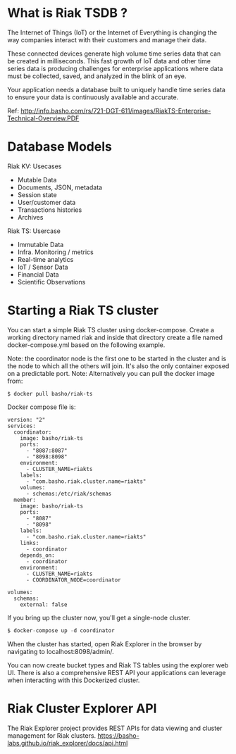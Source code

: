 # What is Riak TSDB ? 
The Internet of Things (IoT) or the Internet of Everything is changing the way companies interact with their customers and manage their data. 

These connected devices generate high volume time series data that can be created in milliseconds. This fast growth of IoT data and other time series data is producing challenges for enterprise applications where data must
be collected, saved, and analyzed in the blink of an eye. 

Your application needs a database built to uniquely handle time series data to ensure your data is continuously available and accurate.

Ref: http://info.basho.com/rs/721-DGT-611/images/RiakTS-Enterprise-Technical-Overview.PDF

# Database Models

Riak KV: Usecases

- Mutable Data
- Documents, JSON, metadata
- Session state
- User/customer data
- Transactions histories
- Archives


Riak TS: Usercase

- Immutable Data
- Infra. Monitoring / metrics
- Real-time analytics
- IoT / Sensor Data
- Financial Data
- Scientific Observations

# Starting a Riak TS cluster
You can start a simple Riak TS cluster using docker-compose. Create a working directory named riak and inside that directory create a file named docker-compose.yml based on the following example.

Note: the coordinator node is the first one to be started in the cluster and is the node to which all the others will join. It's also the only container exposed on a predictable port.
Note: Alternatively you can pull the docker image from: 
```
$ docker pull basho/riak-ts
```
Docker compose file is: 

```
version: "2"
services:
  coordinator:
    image: basho/riak-ts
    ports:
      - "8087:8087"
      - "8098:8098"
    environment:
      - CLUSTER_NAME=riakts
    labels:
      - "com.basho.riak.cluster.name=riakts"
    volumes:
      - schemas:/etc/riak/schemas
  member:
    image: basho/riak-ts
    ports:
      - "8087"
      - "8098"
    labels:
      - "com.basho.riak.cluster.name=riakts"
    links:
      - coordinator
    depends_on:
      - coordinator
    environment:
      - CLUSTER_NAME=riakts
      - COORDINATOR_NODE=coordinator

volumes:
  schemas:
    external: false
```

If you bring up the cluster now, you'll get a single-node cluster.
```javascript
$ docker-compose up -d coordinator
```
When the cluster has started, open Riak Explorer in the browser by navigating to localhost:8098/admin/.

You can now create bucket types and Riak TS tables using the explorer web UI. There is also a comprehensive REST API your applications can leverage when interacting with this Dockerized cluster.

# Riak Cluster Explorer API
The Riak Explorer project provides REST APIs for data viewing and cluster management for Riak clusters.
https://basho-labs.github.io/riak_explorer/docs/api.html

